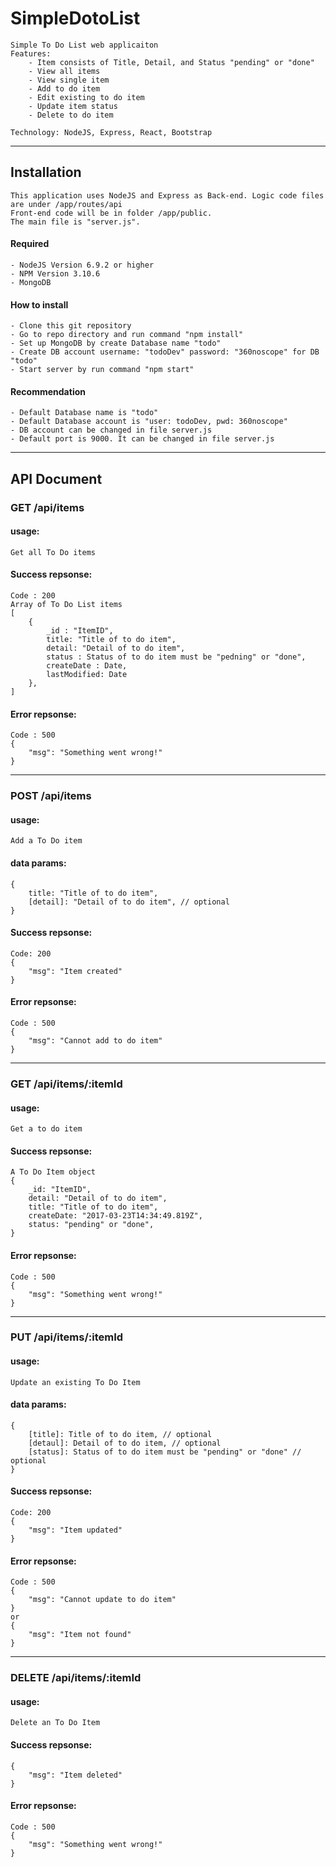 # SimpleDotoList
    Simple To Do List web applicaiton
    Features:
        - Item consists of Title, Detail, and Status "pending" or "done"
        - View all items
        - View single item
        - Add to do item
        - Edit existing to do item
        - Update item status
        - Delete to do item
    
    Technology: NodeJS, Express, React, Bootstrap
    
---
## Installation
    This application uses NodeJS and Express as Back-end. Logic code files are under /app/routes/api
    Front-end code will be in folder /app/public.
    The main file is "server.js".
    
#### Required
    - NodeJS Version 6.9.2 or higher
    - NPM Version 3.10.6
    - MongoDB
    
#### How to install
    - Clone this git repository
    - Go to repo directory and run command "npm install"
    - Set up MongoDB by create Database name "todo"
    - Create DB account username: "todoDev" password: "360noscope" for DB "todo"
    - Start server by run command "npm start"
    
#### Recommendation
    - Default Database name is "todo"
    - Default Database account is "user: todoDev, pwd: 360noscope"
    - DB account can be changed in file server.js
    - Default port is 9000. It can be changed in file server.js

---
## API Document

### GET /api/items

#### usage:
	Get all To Do items

#### Success repsonse:
	Code : 200
	Array of To Do List items
	[
		{
			_id : "ItemID",
			title: "Title of to do item",
			detail: "Detail of to do item",
			status : Status of to do item must be "pedning" or "done",
			createDate : Date,
			lastModified: Date
		},
	]

#### Error repsonse:
	Code : 500
	{
		"msg": "Something went wrong!"
	}

---------------------------------

### POST /api/items
	
#### usage:
	Add a To Do item

#### data params:
	{
		title: "Title of to do item",
		[detail]: "Detail of to do item", // optional
	}

#### Success repsonse:
	Code: 200
	{
	    "msg": "Item created"
	}

#### Error repsonse:
	Code : 500
	{
		"msg": "Cannot add to do item"
	}

---------------------------------

### GET /api/items/:itemId

#### usage:
	Get a to do item

#### Success repsonse:
	A To Do Item object
	{
		_id: "ItemID",
		detail: "Detail of to do item",
		title: "Title of to do item",
		createDate: "2017-03-23T14:34:49.819Z",
		status: "pending" or "done",
	}

#### Error repsonse:
	Code : 500
	{
		"msg": "Something went wrong!"
	}

-------------------------------------

### PUT /api/items/:itemId

#### usage:
	Update an existing To Do Item

#### data params:
	{
		[title]: Title of to do item, // optional
		[detaul]: Detail of to do item, // optional
		[status]: Status of to do item must be "pending" or "done" // optional
	}

#### Success repsonse:
	Code: 200
	{
		"msg": "Item updated"
	}

#### Error repsonse:
	Code : 500
	{
		"msg": "Cannot update to do item"
	}
	or
	{
	    "msg": "Item not found"
	}
	
-------------------------------------

### DELETE /api/items/:itemId

#### usage:
	Delete an To Do Item

#### Success repsonse:
	{
		"msg": "Item deleted"
	}
	
#### Error repsonse:
	Code : 500
	{
		"msg": "Something went wrong!"
	}
	

